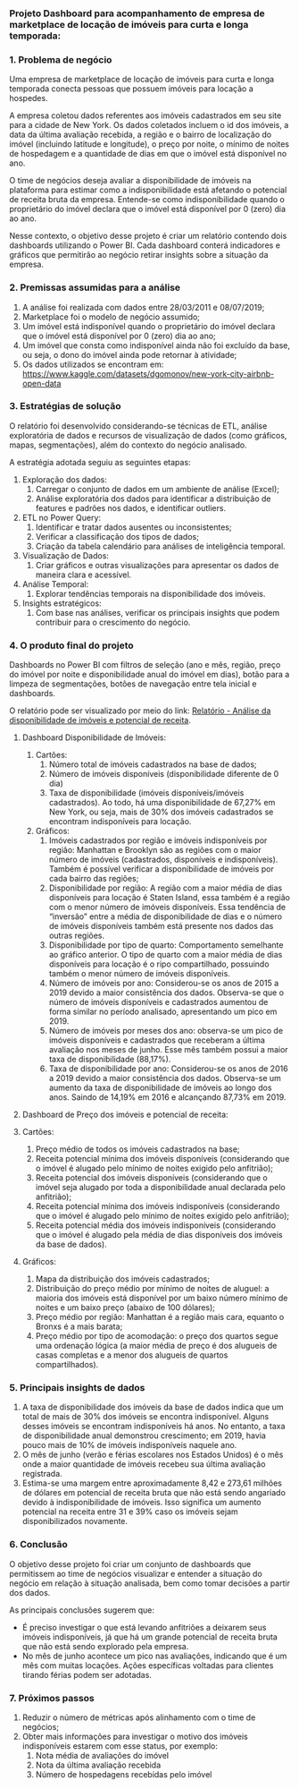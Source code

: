 ### Projeto Dashboard para acompanhamento de empresa de marketplace de locação de imóveis para curta e longa temporada:

### 1. Problema de negócio

Uma empresa de marketplace de locação de imóveis para curta e longa temporada conecta pessoas que possuem imóveis para locação a hospedes.

A empresa coletou dados referentes aos imóveis cadastrados em seu site para a cidade de New York. Os dados coletados incluem o id dos imóveis, a data da última avaliação recebida, a região e o bairro de localização do imóvel (incluindo latitude e longitude), o preço por noite, o mínimo de noites de hospedagem e a quantidade de dias em que o imóvel está disponível no ano.

O time de negócios deseja avaliar a disponibilidade de imóveis na plataforma para estimar como a indisponibilidade está afetando o potencial de receita bruta da empresa. Entende-se como indisponibilidade quando o proprietário do imóvel declara que o imóvel está disponível por 0 (zero) dia ao ano.

Nesse contexto, o objetivo desse projeto é criar um relatório contendo dois dashboards utilizando o Power BI. Cada dashboard conterá indicadores e gráficos que permitirão ao negócio retirar insights sobre a situação da empresa.

### 2. Premissas assumidas para a análise

1. A análise foi realizada com dados entre 28/03/2011 e 08/07/2019;
2. Marketplace foi o modelo de negócio assumido;
3. Um imóvel está indisponível quando o proprietário do imóvel declara que o imóvel está disponível por 0 (zero) dia ao ano;
4. Um imóvel que consta como indisponível ainda não foi excluído da base, ou seja, o dono do imóvel ainda pode retornar à atividade;
5. Os dados utilizados se encontram em:  https://www.kaggle.com/datasets/dgomonov/new-york-city-airbnb-open-data

### 3. Estratégias de solução

O relatório foi desenvolvido considerando-se técnicas de ETL, análise exploratória de dados e recursos de visualização de dados (como gráficos, mapas, segmentações), além do contexto do negócio analisado.

A estratégia adotada seguiu as seguintes etapas:

1. Exploração dos dados:
    1. Carregar o conjunto de dados em um ambiente de análise (Excel);
    2. Análise exploratória dos dados para identificar a distribuição de features e padrões nos dados, e identificar outliers.
2. ETL no Power Query:
    1. Identificar e tratar dados ausentes ou inconsistentes;
    2. Verificar a classificação dos tipos de dados;
    3. Criação da tabela calendário para análises de inteligência temporal.
3. Visualização de Dados:
    1. Criar gráficos e outras visualizações para apresentar os dados de maneira clara e acessível.
4. Análise Temporal:
    1. Explorar tendências temporais na disponibilidade dos imóveis.
5. Insights estratégicos:
    1. Com base nas análises, verificar os principais insights que podem contribuir para o crescimento do negócio.

### 4. O produto final do projeto

Dashboards no Power BI com filtros de seleção (ano e mês, região, preço do imóvel por noite e disponibilidade anual do imóvel em dias), botão para a limpeza de segmentações, botões de navegação entre tela inicial e dashboards.

O relatório pode ser visualizado por meio do link: [Relatório - Análise da disponibilidade de imóveis e potencial de receita](https://app.powerbi.com/view?r=eyJrIjoiNjYxMTE4ZDctOTNmZC00MWU0LWI0MjItZjVlNGE5ZjIzMzM5IiwidCI6ImUyZjc3ZDAwLTAxNjMtNGNmNi05MmIwLTQ4NGJhZmY5ZGY3ZCJ9&pageName=ReportSectiond2b2e8909b25e91c4067).

1. Dashboard Disponibilidade de Imóveis:
    1. Cartões:
        1. Número total de imóveis cadastrados na base de dados;
        2. Número de imóveis disponíveis (disponibilidade diferente de 0 dia) 
        3. Taxa de disponibilidade (imóveis disponíveis/imóveis cadastrados). Ao todo, há uma disponibilidade de 67,27% em New York, ou seja, mais de 30% dos imóveis cadastrados se encontram indisponíveis para locação.
    2. Gráficos:
        1. Imóveis cadastrados por região e imóveis indisponíveis por região: Manhattan e Brooklyn são as regiões com o maior número de imóveis (cadastrados, disponíveis e indisponíveis). Também é possível verificar a disponibilidade de imóveis por cada bairro das regiões;
        2. Disponibilidade por região: A região com a maior média de dias disponíveis para locação é Staten Island, essa também é a região com o menor número de imóveis disponíveis. Essa tendência de “inversão” entre a média de disponibilidade de dias e o número de imóveis disponíveis também está presente nos dados das outras regiões.
        3. Disponibilidade por tipo de quarto: Comportamento semelhante ao gráfico anterior. O tipo de quarto com a maior média de dias disponíveis para locação é o ripo compartilhado, possuindo também o menor número de imóveis disponíveis.
        4. Número de imóveis por ano: Considerou-se os anos de 2015 a 2019 devido a maior consistência dos dados. Observa-se que o número de imóveis disponíveis e cadastrados aumentou de forma similar no período analisado, apresentando um pico em 2019.
        5. Número de imóveis por meses dos ano: observa-se um pico de imóveis disponíveis e cadastrados que receberam a última avaliação nos meses de junho. Esse mês também possui a maior taxa de disponibilidade (88,17%).
        6. Taxa de disponibilidade por ano: Considerou-se os anos de 2016 a 2019 devido a maior consistência dos dados. Observa-se um aumento da taxa de disponibilidade de imóveis ao longo dos anos. Saindo de 14,19% em 2016 e alcançando 87,73% em 2019.

2. Dashboard de Preço dos imóveis e potencial de receita:

1. Cartões:
    1. Preço médio de todos os imóveis cadastrados na base;
    2. Receita potencial mínima dos imóveis disponíveis (considerando que o imóvel é alugado pelo mínimo de noites exigido pelo anfitrião);
    3. Receita potencial dos imóveis disponíveis (considerando que o imóvel seja alugado por toda a disponibilidade anual declarada pelo anfitrião);
    4. Receita potencial mínima dos imóveis indisponíveis (considerando que o imóvel é alugado pelo mínimo de noites exigido pelo anfitrião);
    5. Receita potencial média dos imóveis indisponíveis (considerando que o imóvel é alugado pela média de dias disponíveis dos imóveis da base de dados).
2. Gráficos:
    1. Mapa da distribuição dos imóveis cadastrados;
    2. Distribuição do preço médio por mínimo de noites de aluguel: a maioria dos imóveis está disponível por um baixo número mínimo de noites e um baixo preço (abaixo de 100 dólares);
    3. Preço médio por região: Manhattan é a região mais cara, equanto o Bronxs é a mais barata;
    4. Preço médio por tipo de acomodação: o preço dos quartos segue uma ordenação lógica (a maior média de preço é dos alugueis de casas completas e a menor dos alugueis de quartos compartilhados).
    

### 5. Principais insights de dados

1. A taxa de disponibilidade dos imóveis da base de dados indica que um total de mais de 30% dos imóveis se encontra indisponível. Alguns desses imóveis se encontram indisponíveis há anos. No entanto, a taxa de disponibilidade anual demonstrou crescimento; em 2019, havia pouco mais de 10% de imóveis indisponíveis naquele ano.
2. O mês de junho (verão e férias escolares nos Estados Unidos) é o mês onde a maior quantidade de imóveis recebeu sua última avaliação registrada.
3. Estima-se uma margem entre aproximadamente 8,42 e 273,61 milhões de dólares em potencial de receita bruta que não está sendo angariado devido à indisponibilidade  de imóveis. Isso significa um aumento potencial na receita entre 31 e 39% caso os imóveis sejam disponibilizados novamente.

### 6. Conclusão

O objetivo desse projeto foi criar um conjunto de dashboards que permitissem ao time de negócios visualizar e entender a situação do negócio em relação à situação analisada, bem como tomar decisões a partir dos dados.

As principais conclusões sugerem que:

- É preciso investigar o que está levando anfitriões a deixarem seus imóveis indisponíveis, já que há um grande potencial de receita bruta que não está sendo explorado pela empresa.
- No mês de junho acontece um pico nas avaliações, indicando que é um mês com muitas locações. Ações específicas voltadas para clientes tirando férias podem ser adotadas.

### 7. Próximos passos

1. Reduzir o número de métricas após alinhamento com o time de negócios;
2. Obter mais informações para investigar o motivo dos imóveis indisponíveis estarem com esse status, por exemplo:
    1. Nota média de avaliações do imóvel
    2. Nota da última avaliação recebida
    3. Número de hospedagens recebidas pelo imóvel
